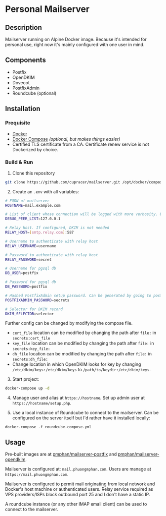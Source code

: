 # Personal Mailserver

## Description

Mailserver running on Alpine Docker image. Because it's intended for personal use, right now it's mainly configured with one user in mind.

## Components

* Postfix
* OpenDKIM
* Dovecot
* PostfixAdmin
* Roundcube (optional)

## Installation

### Prequisite

* [Docker](https://docs.docker.com/engine/install/)
* [Docker Compose](https://docs.docker.com/compose/install/) _(optional, but makes things easier)_
* Certified TLS certificate from a CA. Certificate renew service is not Dockerized by choice.

### Build & Run

1. Clone this repository

```bash
git clone https://github.com/cupracer/mailserver.git /opt/docker/compose/mail
```

2. Create an `.env` with all variables:

```bash
# FQDN of mailserver
HOSTNAME=mail.example.com

# List of client whose connection will be logged with more verbosity. Useful for debugging.
DEBUG_PEER_LIST=127.0.0.1

# Relay host. If configured, DKIM is not needed
RELAY_HOST=[smtp.relay.com]:587

# Username to authenticate with relay host
RELAY_USERNAME=username

# Password to authenticate with relay host
RELAY_PASSWORD=secret

# Username for pgsql db
DB_USER=postfix

# Password for pgsql db
DB_PASSWORD=postfix

# Hashed PostfixAdmin setup password. Can be generated by going to postfixadmin:port/setup.php after installation
POSTFIXADMIN_PASSWORD=secrets

# Selector for DKIM record
DKIM_SELECTOR=selector
```

Further config can be changed by modifying the compose file.

* `cert_file` location can be modified by changing the path after `file:` in `secrets:cert_file`
* `key_file` location can be modified by changing the path after `file:` in `secrets:key_file:`
* `dh_file` location can be modified by changing the path after `file:` in `secrets:dh_file:`
* Change location in which OpenDKIM looks for key by changing `/etc/dkim/keys:/etc/dkim/keys` to `/path/to/keydir:/etc/dkim/keys`.

3. Start project:

```bash
docker-compose up -d
```
4. Manage user and alias at `https://hostname`. Set up admin user at `https://hostname/setup.php`.

5. Use a local instance of Roundcube to connect to the mailserver. Can be configured on the server itself but I'd rather have it installed locally:

```
docker-compose -f roundcube.compose.yml
```

## Usage

Pre-built images are at [pmphan/mailserver-postfix](https://hub.docker.com/r/pmphan/mailserver-postfix/) and [pmphan/mailserver-opendkim](https://hub.docker.com/r/pmphan/mailserver-postfix/).

Mailserver is configured at: `mail.phuongmphan.com`. Users are manage at `https://mail.phuongmphan.com`.

Mailserver is configured to permit mail originating from local network and Docker's host machine or authenticated users. Relay service required as VPS providers/ISPs block outbound port 25 and I don't have a static IP.

A roundcube instance (or any other IMAP email client) can be used to connect to the mailserver.
